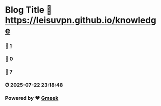 # Blog Title :link: https://leisuvpn.github.io/knowledge 
### :page_facing_up: [1](https://leisuvpn.github.io/knowledge/tag.html) 
### :speech_balloon: 0 
### :hibiscus: 7 
### :alarm_clock: 2025-07-22 23:18:48 
### Powered by :heart: [Gmeek](https://github.com/Meekdai/Gmeek)
